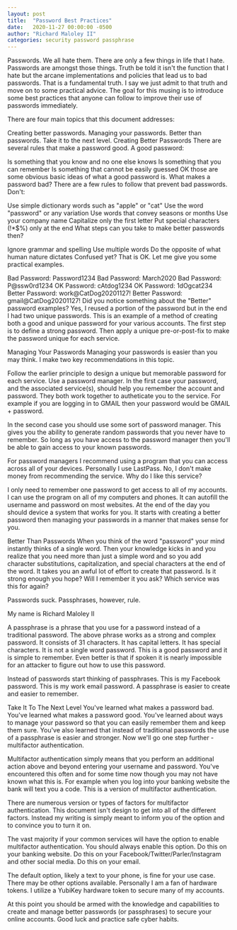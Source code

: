 ```yaml
---
layout: post
title:  "Password Best Practices"
date:   2020-11-27 00:00:00 -0500
author:	"Richard Maloley II"
categories: security password passphrase
---
```

Passwords. We all hate them. There are only a few things in life that I hate. Passwords are amongst those things. Truth be told it isn't the function that I hate but the arcane implementations and policies that lead us to bad passwords. That is a fundamental truth. I say we just admit to that truth and move on to some practical advice. The goal for this musing is to introduce some best practices that anyone can follow to improve their use of passwords immediately.

There are four main topics that this document addresses:

Creating better passwords.
Managing your passwords.
Better than passwords.
Take it to the next level.
Creating Better Passwords
There are several rules that make a password good. A good password:

Is something that you know and no one else knows
Is something that you can remember
Is something that cannot be easily guessed
OK those are some obvious basic ideas of what a good password is. What makes a password bad? There are a few rules to follow that prevent bad passwords. Don't:

Use simple dictionary words such as "apple" or "cat"
Use the word "password" or any variation
Use words that convey seasons or months
Use your company name
Capitalize only the first letter
Put special characters (!*$%) only at the end
What steps can you take to make better passwords then?

Ignore grammar and spelling
Use multiple words
Do the opposite of what human nature dictates
Confused yet? That is OK. Let me give you some practical examples.

Bad Password: Password1234
Bad Password: March2020
Bad Password: P@ssw0rd1234
OK Password: cAtdog1234
OK Password: 1dOgcat234
Better Password: work@CatDog20201127!
Better Password: gmail@CatDog20201127!
Did you notice something about the "Better" password examples? Yes, I reused a portion of the password but in the end I had two unique passwords. This is an example of a method of creating both a good and unique password for your various accounts. The first step is to define a strong password. Then apply a unique pre-or-post-fix to make the password unique for each service.

Managing Your Passwords
Managing your passwords is easier than you may think. I make two key recommendations in this topic.

Follow the earlier principle to design a unique but memorable password for each service.
Use a password manager.
In the first case your password, and the associated service(s), should help you remember the account and password. They both work together to autheticate you to the service. For example if you are logging in to GMAIL then your password would be GMAIL + password.

In the second case you should use some sort of password manager. This gives you the ability to generate random passwords that you never have to remember. So long as you have access to the password manager then you'll be able to gain access to your known passwords.

For password managers I recommend using a program that you can access across all of your devices. Personally I use LastPass. No, I don't make money from recommending the service. Why do I like this service?

I only need to remember one password to get access to all of my accounts.
I can use the program on all of my computers and phones.
It can autofill the username and password on most websites.
At the end of the day you should device a system that works for you. It starts with creating a better password then managing your passwords in a manner that makes sense for you.

Better Than Passwords
When you think of the word "password" your mind instantly thinks of a single word. Then your knowledge kicks in and you realize that you need more than just a simple word and so you add character substitutions, capitalization, and special characters at the end of the word. It takes you an awful lot of effort to create that password. Is it strong enough you hope? Will I remember it you ask? Which service was this for again? 

Passwords suck. Passphrases, however, rule. 

My name is Richard Maloley II

A passphrase is a phrase that you use for a password instead of a traditional password. The above phrase works as a strong and complex password. It consists of 31 characters. It has capital letters. It has special characters. It is not a single word password. This is a good password and it is simple to remember. Even better is that if spoken it is nearly impossible for an attacker to figure out how to use this password. 

Instead of passwords start thinking of passphrases. This is my Facebook password. This is my work email password. A passphrase is easier to create and easier to remember.

Take It To The Next Level
You've learned what makes a password bad. You've learned what makes a password good. You've learned about ways to manage your password so that you can easily remember them and keep them sure. You've also learned that instead of traditional passwords the use of a passphrase is easier and stronger. Now we'll go one step further - multifactor authentication.

Multifactor authentication simply means that you perform an additional action above and beyond entering your username and password. You've encountered this often and for some time now though you may not have known what this is. For example when you log into your banking website the bank will text you a code. This is a version of multifactor authentication.

There are numerous version or types of factors for multifactor authentication. This document isn't design to get into all of the different factors. Instead my writing is simply meant to inform you of the option and to convince you to turn it on.

The vast majority if your common services will have the option to enable multifactor authentication. You should always enable this option. Do this on your banking website. Do this on your Facebook/Twitter/Parler/Instagram and other social media. Do this on your email.

The default option, likely a text to your phone, is fine for your use case. There may be other options available. Personally I am a fan of hardware tokens. I utilize a YubiKey hardware token to secure many of my accounts.

At this point you should be armed with the knowledge and capabilities to create and manage better passwords (or passphrases) to secure your online accounts. Good luck and practice safe cyber habits.